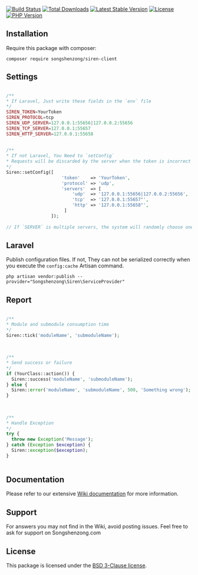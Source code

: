 [![Build Status](https://travis-ci.org/songshenzong/siren-client.svg?branch=master)](https://travis-ci.org/songshenzong/siren-client)
[![Total Downloads](https://poser.pugx.org/songshenzong/siren-client/d/total.svg)](https://packagist.org/packages/songshenzong/siren-client)
[![Latest Stable Version](https://poser.pugx.org/songshenzong/siren-client/v/stable.svg)](https://packagist.org/packages/songshenzong/siren-client)
[![License](https://poser.pugx.org/songshenzong/siren-client/license.svg)](https://packagist.org/packages/songshenzong/siren-client)
[![PHP Version](https://img.shields.io/packagist/php-v/songshenzong/siren-client.svg)](https://packagist.org/packages/songshenzong/siren-client)


## Installation

Require this package with composer:

```shell
composer require songshenzong/siren-client
```



## Settings
```php

/**
* If Laravel, Just write these fields in the `env` file
*/
SIREN_TOKEN=YourToken
SIREN_PROTOCOL=tcp
SIREN_UDP_SERVER=127.0.0.1:55656|127.0.0.2:55656
SIREN_TCP_SERVER=127.0.0.1:55657
SIREN_HTTP_SERVER=127.0.0.1:55658
 
  
/**
* If not Laravel, You Need to `setConfig`
* Requests will be discarded by the server when the token is incorrect
*/
Siren::setConfig([
                     'token'    => 'YourToken',
                     'protocol' => 'udp',
                     'servers'  => [
                         'udp'  => '127.0.0.1:55656|127.0.0.2:55656',
                         'tcp'  => '127.0.0.1:55657"',
                         'http' => '127.0.0.1:55658"',
                      ]
                 ]);
 
// If `SERVER` is multiple servers, the system will randomly choose one to reduce the pressure.

```


## Laravel

Publish configuration files. If not, They can not be serialized correctly when you execute the `config:cache` Artisan command.

```shell
php artisan vendor:publish --provider="Songshenzong\Siren\ServiceProvider"
```



## Report
```php
 
/**
* Module and submodule consumption time
*/
Siren::tick('moduleName', 'submoduleName');
 
  
   
/**
* Send success or failure
*/
if (YourClass::action()) {
  Siren::success('moduleName', 'submoduleName');
} else {
  Siren::error('moduleName', 'submoduleName', 500, 'Something wrong');
}
 
 
 
/**
* Handle Exception
*/
try {
  throw new Exception('Message');
} catch (Exception $exception) {
  Siren::exception($exception);
}
 
```



## Documentation

Please refer to our extensive [Wiki documentation](https://github.com/songshenzong/siren-client/wiki) for more information.


## Support

For answers you may not find in the Wiki, avoid posting issues. Feel free to ask for support on Songshenzong.com


## License

This package is licensed under the [BSD 3-Clause license](http://opensource.org/licenses/BSD-3-Clause).
